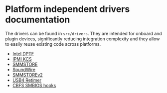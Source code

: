 # Platform independent drivers documentation

The drivers can be found in `src/drivers`. They are intended for onboard
and plugin devices, significantly reducing integration complexity and
they allow to easily reuse existing code across platforms.

* [Intel DPTF](dptf.md)
* [IPMI KCS](ipmi_kcs.md)
* [SMMSTORE](smmstore.md)
* [SoundWire](soundwire.md)
* [SMMSTOREv2](smmstorev2.md)
* [USB4 Retimer](retimer.md)
* [CBFS SMBIOS hooks](cbfs_smbios.md)
